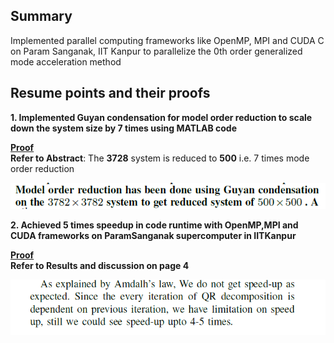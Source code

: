 ## Summary
Implemented parallel computing frameworks like OpenMP, MPI and CUDA C on Param Sanganak, IIT Kanpur to parallelize the 0th order generalized mode acceleration method
## Resume points and their proofs
**1. Implemented Guyan condensation for model order reduction to scale down the system size by 7 times using MATLAB code**  

   <ins>**Proof**</ins>  
   **Refer to Abstract**: The **3728** system is reduced to **500** i.e. 7 times mode order reduction

![Abstract](https://github.com/Abhinandan-Kumbhar/High-Performance-Scientific-computing/blob/main/abstract.PNG)

**2. Achieved 5 times speedup in code runtime with OpenMP,MPI and CUDA frameworks on ParamSanganak supercomputer in IITKanpur**  

   <ins>**Proof**</ins>  
   **Refer to Results and discussion on page 4**  

   ![Results and Discussion](https://github.com/Abhinandan-Kumbhar/High-Performance-Scientific-computing/blob/main/speedup.PNG)

